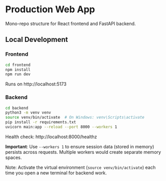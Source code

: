 # Production Web App

Mono-repo structure for React frontend and FastAPI backend.

## Local Development

### Frontend
```bash
cd frontend
npm install
npm run dev
```
Runs on http://localhost:5173

### Backend
```bash
cd backend
python3 -m venv venv
source venv/bin/activate  # On Windows: venv\Scripts\activate
pip install -r requirements.txt
uvicorn main:app --reload --port 8000 --workers 1
```
Health check: http://localhost:8000/healthz

**Important**: Use `--workers 1` to ensure session data (stored in memory) persists across requests. Multiple workers would create separate memory spaces.

Note: Activate the virtual environment (`source venv/bin/activate`) each time you open a new terminal for backend work.